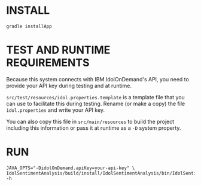INSTALL
=======

`gradle installApp`

TEST AND RUNTIME REQUIREMENTS
=============================

Because this system connects with IBM IdolOnDemand's API, you need to provide your API key during testing and at
runtime.

`src/test/resources/idol.properties.template` is a template file that you can use to facilitate this during testing.
Rename (or make a copy) the file `idol.properties` and write your API key.

You can also copy this file in `src/main/resources` to build the project including this information
or pass it at runtime as a `-D` system property.

RUN
===

    JAVA_OPTS="-DidolOnDemand.apiKey=your-api-key" \
    IdolSentimentAnalysis/build/install/IdolSentimentAnalysis/bin/IdolSentimentAnalysis -h
